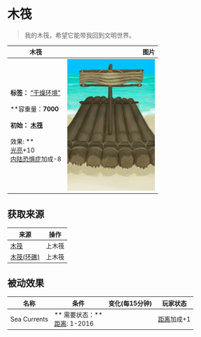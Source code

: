 # 木筏  
> 我的木筏，希望它能带我回到文明世界。  
  
  木筏  |   图片   
 ----  |  ----:   
 **标签：**	[“干燥环境”](tag_EnvDry.md)<br><br>**容重量：**7000<br><br>**初始：**	[木筏](Raft.md)<br><br>** 效果: **<br>[光亮](Light.md)+10<br>[内陆恐惧症](LandSickness.md)加成-8  |  <img decoding="async" src="Sprite/Raft.png" href="a.md" style="max-width:300px;max-height:300px;">   
  
## 获取来源  
来源  |  操作  
----  |  ----  
[木筏](RaftEntrance.md)  |  上木筏  
[木筏(环礁)](RaftEntranceAtoll.md)  |  上木筏  
## 被动效果  
名称  |  条件  |  变化(每15分钟)  |  玩家状态  
----  |  ----  |  ----  |  ----  
Sea Currents  |  ** 需要状态：**<br>[距离](Distance.md): 1-2016  |    |  [距离](Distance.md)加成+1  
